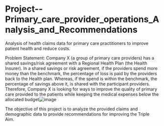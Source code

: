 # Project--Primary_care_provider_operations_Analysis_and_Recommendations
Analysis of health claims data for primary care practitioners to improve patient health and reduce costs.  

Problem Statement: 
Company X (a group of primary care providers) has a shared savings/risk agreement with a Regional Health Plan (the Health Insurer). 
In a shared savings or risk agreement, if the providers spend more money than the benchmark, the percentage of loss is paid by the providers back to the Health plan. Whereas, if the spend is within the benchmark, the percentage of savings above it, is shared with the participant providers. 
Therefore, Company X is looking for ways to improve the quality of primary care provided to the patients while keeping the medical expenses below the allocated budget![image](https://user-images.githubusercontent.com/117885381/213212214-c34f6537-8d74-4ebe-8a0b-ffaa81d5b40a.png)

The objective of this project is to analyze the provided claims and demographic data to provide recommendations for improving the Triple Aim. 
